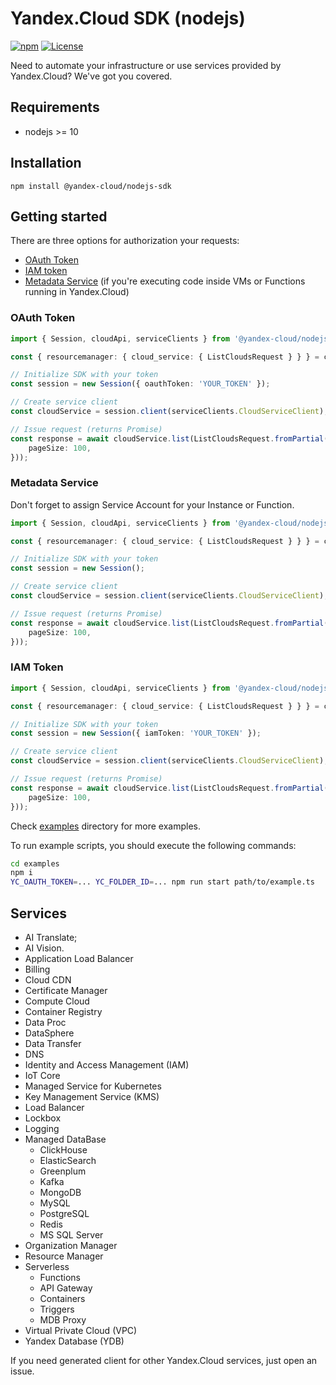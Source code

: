 # Yandex.Cloud SDK (nodejs)

[![npm](https://img.shields.io/npm/v/@yandex-cloud/nodejs-sdk.svg)](https://www.npmjs.com/package/@yandex-cloud/nodejs-sdk)
[![License](https://img.shields.io/github/license/yandex-cloud/nodejs-sdk.svg)](https://github.com/yandex-cloud/nodejs-sdk/blob/master/LICENSE)

Need to automate your infrastructure or use services provided by Yandex.Cloud? We've got you covered.

## Requirements
- nodejs >= 10

## Installation
`npm install @yandex-cloud/nodejs-sdk`

## Getting started

There are three options for authorization your requests:
- [OAuth Token](https://cloud.yandex.com/en-ru/docs/iam/concepts/authorization/oauth-token)
- [IAM token](https://cloud.yandex.com/en-ru/docs/iam/operations/iam-token/create)
- [Metadata Service](https://cloud.yandex.com/en-ru/docs/compute/concepts/vm-metadata) (if you're executing code inside VMs or Functions
running in Yandex.Cloud)

### OAuth Token

```typescript
import { Session, cloudApi, serviceClients } from '@yandex-cloud/nodejs-sdk';

const { resourcemanager: { cloud_service: { ListCloudsRequest } } } = cloudApi;

// Initialize SDK with your token
const session = new Session({ oauthToken: 'YOUR_TOKEN' });

// Create service client
const cloudService = session.client(serviceClients.CloudServiceClient);

// Issue request (returns Promise)
const response = await cloudService.list(ListCloudsRequest.fromPartial({
    pageSize: 100,
}));
```

### Metadata Service

Don't forget to assign Service Account for your Instance or Function.

```typescript
import { Session, cloudApi, serviceClients } from '@yandex-cloud/nodejs-sdk';

const { resourcemanager: { cloud_service: { ListCloudsRequest } } } = cloudApi;

// Initialize SDK with your token
const session = new Session();

// Create service client
const cloudService = session.client(serviceClients.CloudServiceClient);

// Issue request (returns Promise)
const response = await cloudService.list(ListCloudsRequest.fromPartial({
    pageSize: 100,
}));
```

### IAM Token

```typescript
import { Session, cloudApi, serviceClients } from '@yandex-cloud/nodejs-sdk';

const { resourcemanager: { cloud_service: { ListCloudsRequest } } } = cloudApi;

// Initialize SDK with your token
const session = new Session({ iamToken: 'YOUR_TOKEN' });

// Create service client
const cloudService = session.client(serviceClients.CloudServiceClient);

// Issue request (returns Promise)
const response = await cloudService.list(ListCloudsRequest.fromPartial({
    pageSize: 100,
}));
```

Check [examples](./examples) directory for more examples.

To run example scripts, you should execute the following commands:
```bash
cd examples
npm i
YC_OAUTH_TOKEN=... YC_FOLDER_ID=... npm run start path/to/example.ts
```

## Services

* AI Translate;
* AI Vision.
* Application Load Balancer
* Billing
* Cloud CDN
* Certificate Manager
* Compute Cloud
* Container Registry
* Data Proc
* DataSphere
* Data Transfer
* DNS
* Identity and Access Management (IAM)
* IoT Core
* Managed Service for Kubernetes
* Key Management Service (KMS)
* Load Balancer
* Lockbox
* Logging
* Managed DataBase
  * ClickHouse
  * ElasticSearch
  * Greenplum
  * Kafka
  * MongoDB
  * MySQL
  * PostgreSQL
  * Redis
  * MS SQL Server
* Organization Manager
* Resource Manager
* Serverless
  * Functions
  * API Gateway
  * Containers
  * Triggers
  * MDB Proxy
* Virtual Private Cloud (VPC)
* Yandex Database (YDB)

If you need generated client for other Yandex.Cloud services, just open an issue.
